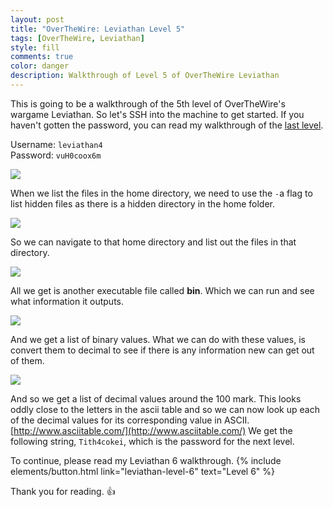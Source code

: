 ```yaml
---
layout: post
title: "OverTheWire: Leviathan Level 5"
tags: [OverTheWire, Leviathan]
style: fill
comments: true
color: danger
description: Walkthrough of Level 5 of OverTheWire Leviathan
---
```


This is going to be a walkthrough of the 5th level of OverTheWire's wargame Leviathan. So let's SSH into the machine to get started. If you haven't gotten the password, you can read my walkthrough of the [last level](leviathan-level-4).

Username: `leviathan4`  
Password: `vuH0coox6m`

![](/assets/posts/OverTheWire/Leviathan/Level5/picture1.png)

When we list the files in the home directory, we need to use the `-`a flag to list hidden files as there is a hidden directory in the home folder. 

![](/assets/posts/OverTheWire/Leviathan/Level5/picture2.png)

So we can navigate to that home directory and list out the files in that directory.

![](/assets/posts/OverTheWire/Leviathan/Level5/picture3.png)

All we get is another executable file called **bin**. Which we can run and see what information it outputs.

![](/assets/posts/OverTheWire/Leviathan/Level5/picture4.png)

And we get a list of binary values. What we can do with these values, is convert them to decimal to see if there is any information new can get out of them.

![](/assets/posts/OverTheWire/Leviathan/Level5/picture5.png)

And so we get a list of decimal values around the 100 mark. This looks oddly close to the letters in the ascii table and so we can now look up each of the decimal values for its corresponding value in ASCII. [http://www.asciitable.com/](http://www.asciitable.com/)
We get the following string, `Tith4cokei`, which is the password for the next level.

To continue, please read my Leviathan 6 walkthrough. {% include elements/button.html link="leviathan-level-6" text="Level 6" %}

Thank you for reading. :+1: